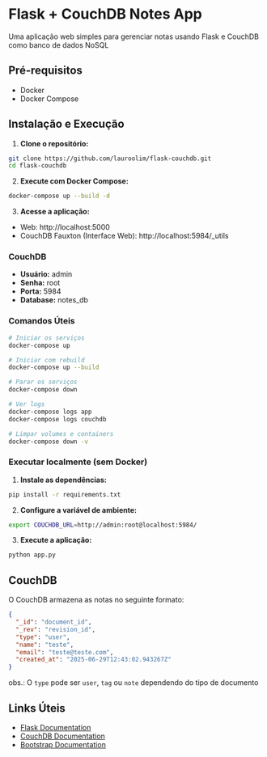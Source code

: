 # Flask + CouchDB Notes App

Uma aplicação web simples para gerenciar notas usando Flask e CouchDB como banco de dados NoSQL

## Pré-requisitos

- Docker
- Docker Compose

## Instalação e Execução

1. **Clone o repositório:**
```bash
git clone https://github.com/lauroolim/flask-couchdb.git
cd flask-couchdb
```

2. **Execute com Docker Compose:**
```bash
docker-compose up --build -d
```

3. **Acesse a aplicação:**
- Web: http://localhost:5000
- CouchDB Fauxton (Interface Web): http://localhost:5984/_utils

### CouchDB

- **Usuário:** admin
- **Senha:** root
- **Porta:** 5984
- **Database:** notes_db 

### Comandos Úteis

```bash
# Iniciar os serviços
docker-compose up

# Iniciar com rebuild
docker-compose up --build

# Parar os serviços
docker-compose down

# Ver logs
docker-compose logs app
docker-compose logs couchdb

# Limpar volumes e containers
docker-compose down -v
```

### Executar localmente (sem Docker)

1. **Instale as dependências:**
```bash
pip install -r requirements.txt
```

2. **Configure a variável de ambiente:**
```bash
export COUCHDB_URL=http://admin:root@localhost:5984/
```

3. **Execute a aplicação:**
```bash
python app.py
```

## CouchDB

O CouchDB armazena as notas no seguinte formato:

```json
{
  "_id": "document_id",
  "_rev": "revision_id",
  "type": "user",
  "name": "teste",
  "email": "teste@teste.com",
  "created_at": "2025-06-29T12:43:02.943267Z"
}
```
obs.: O `type` pode ser `user`, `tag` ou `note` dependendo do tipo de documento

## Links Úteis

- [Flask Documentation](https://flask.palletsprojects.com/)
- [CouchDB Documentation](https://docs.couchdb.org/)
- [Bootstrap Documentation](https://getbootstrap.com/docs/)